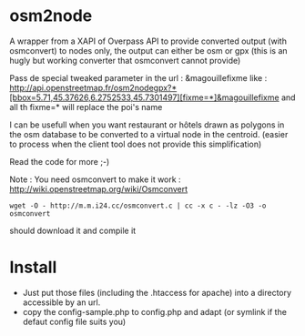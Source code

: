 osm2node
========
A wrapper from a XAPI of Overpass API to provide converted output (with osmconvert) to nodes only, the output can either be osm or gpx 
(this is an hugly but working converter that osmconvert cannot provide)

Pass de special tweaked parameter in the url : &magouillefixme
like :
http://api.openstreetmap.fr/osm2nodegpx?*[bbox=5.71,45.37626,6.2752533,45.7301497][fixme=*]&magouillefixme
and all th fixme=* will replace the poi's name

I can be usefull when you want restaurant or hôtels drawn as polygons in the osm database to be converted to a virtual node in the centroid.
(easier to process when the client tool does not provide this simplification)

Read the code for more ;-)

Note : You need osmconvert to make it work : http://wiki.openstreetmap.org/wiki/Osmconvert

``
wget -O - http://m.m.i24.cc/osmconvert.c | cc -x c - -lz -O3 -o osmconvert
``

should download it and compile it

Install
=======
* Just put those files (including the .htaccess for apache) into a directory accessible by an url.
* copy the config-sample.php to config.php and adapt (or symlink if the defaut config file suits you)

